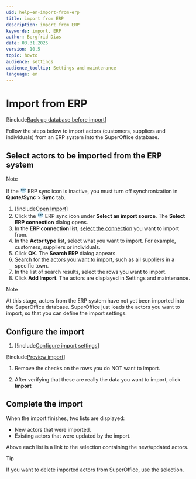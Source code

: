 ```yaml
---
uid: help-en-import-from-erp
title: import from ERP
description: import from ERP
keywords: import, ERP
author: Bergfrid Dias
date: 03.31.2025
version: 10.5
topic: howto
audience: settings
audience_tooltip: Settings and maintenance
language: en
---
```


# Import from ERP

[!include[Back up database before import](includes/caution-backup-before-import.md)]

Follow the steps below to import actors (customers, suppliers and individuals) from an ERP system into the SuperOffice database.

## Select actors to be imported from the ERP system

> [!NOTE]
> If the ![icon][img1] ERP sync icon is inactive, you must turn off synchronization in **Quote/Sync** > **Sync** tab.

1. [!include[Open Import](includes/open-import.md)]
2. Click the ![icon][img1] ERP sync icon under **Select an import source**. The **Select ERP connection** dialog opens.
3. In the **ERP connection** list, [select the connection][2] you want to import from.
4. In the **Actor type** list, select what you want to import. For example, customers, suppliers or individuals.
5. Click **OK**. The **Search ERP** dialog appears.
6. [Search for the actors you want to import][1], such as all suppliers in a specific town.
7. In the list of search results, select the rows you want to import.
8. Click **Add Import**. The actors are displayed in Settings and maintenance.

> [!NOTE]
> At this stage, actors from the ERP system have not yet been imported into the SuperOffice database. SuperOffice just loads the actors you want to import, so that you can define the import settings.

## Configure the import

1. [!include[Configure import settings](includes/configure-import-settings.md)]

[!include[Preview import](includes/step-preview-import.md)]

1. Remove the checks on the rows you do NOT want to import.

1. After verifying that these are really the data you want to import, click **Import**

## Complete the import

When the import finishes, two lists are displayed:

* New actors that were imported.
* Existing actors that were updated by the import.

Above each list is a link to the selection containing the new/updated actors.

> [!TIP]
> If you want to delete imported actors from SuperOffice, use the selection.

<!-- Referenced links -->
[1]: ../../../search-options/learn/search-criteria.md
[2]: ../../../learn/admin/index.md

<!-- Referenced images -->
[img1]: ../../../../media/icons/admin/import-erp-small.png
